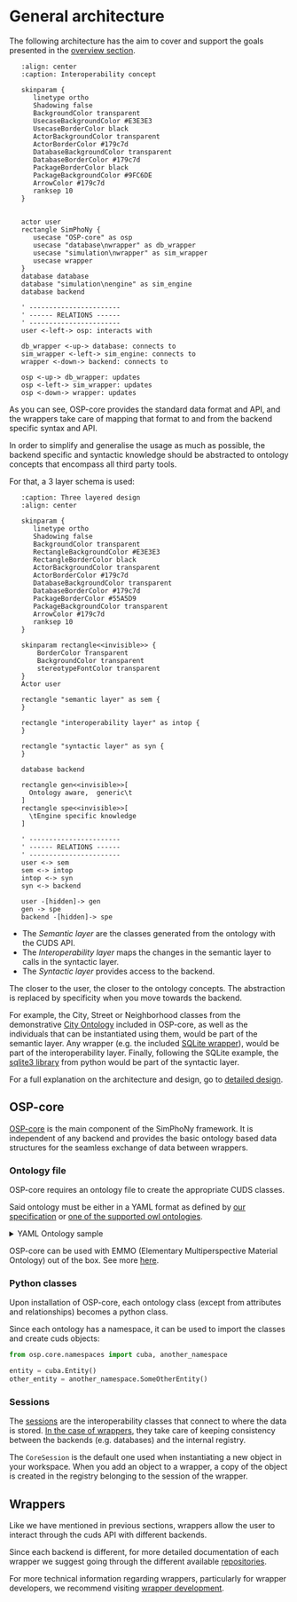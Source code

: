 # General architecture
The following architecture has the aim to cover and support the goals presented in the [overview section](overview.md).

```{uml}
   :align: center
   :caption: Interoperability concept

   skinparam {
      linetype ortho   
      Shadowing false
      BackgroundColor transparent
      UsecaseBackgroundColor #E3E3E3
      UsecaseBorderColor black
      ActorBackgroundColor transparent
      ActorBorderColor #179c7d
      DatabaseBackgroundColor transparent
      DatabaseBorderColor #179c7d
      PackageBorderColor black
      PackageBackgroundColor #9FC6DE
      ArrowColor #179c7d
      ranksep 10
   }

   
   actor user
   rectangle SimPhoNy {
      usecase "OSP-core" as osp
      usecase "database\nwrapper" as db_wrapper
      usecase "simulation\nwrapper" as sim_wrapper
      usecase wrapper
   }
   database database
   database "simulation\nengine" as sim_engine
   database backend

   ' -----------------------
   ' ------ RELATIONS ------
   ' -----------------------
   user <-left-> osp: interacts with

   db_wrapper <-up-> database: connects to
   sim_wrapper <-left-> sim_engine: connects to
   wrapper <-down-> backend: connects to

   osp <-up-> db_wrapper: updates
   osp <-left-> sim_wrapper: updates
   osp <-down-> wrapper: updates
```

As you can see, OSP-core provides the standard data format and API,
and the wrappers take care of mapping that format to and from the backend specific syntax and API.

In order to simplify and generalise the usage as much as possible, the backend 
specific and syntactic knowledge should be abstracted to ontology concepts 
that encompass all third party tools.

For that, a 3 layer schema is used:

```{uml}
   :caption: Three layered design
   :align: center

   skinparam {
      linetype ortho   
      Shadowing false
      BackgroundColor transparent
      RectangleBackgroundColor #E3E3E3
      RectangleBorderColor black
      ActorBackgroundColor transparent
      ActorBorderColor #179c7d
      DatabaseBackgroundColor transparent
      DatabaseBorderColor #179c7d
      PackageBorderColor #55A5D9
      PackageBackgroundColor transparent
      ArrowColor #179c7d
      ranksep 10
   }
   
   skinparam rectangle<<invisible>> {
       BorderColor Transparent
       BackgroundColor transparent
       stereotypeFontColor transparent
   }
   Actor user
   
   rectangle "semantic layer" as sem {
   }

   rectangle "interoperability layer" as intop {
   }

   rectangle "syntactic layer" as syn { 
   }
    
   database backend
  
   rectangle gen<<invisible>>[
     Ontology aware,  generic\t
   ]
   rectangle spe<<invisible>>[
     \tEngine specific knowledge
   ]

   ' -----------------------
   ' ------ RELATIONS ------
   ' -----------------------
   user <-> sem
   sem <-> intop
   intop <-> syn
   syn <-> backend

   user -[hidden]-> gen
   gen -> spe
   backend -[hidden]-> spe
```

- The *Semantic layer* are the classes generated from the ontology with the CUDS API.
- The *Interoperability layer* maps the changes in the semantic layer to calls in the syntactic layer.
- The *Syntactic layer* provides access to the backend.

The closer to the user, the closer to the ontology concepts.
The abstraction is replaced by specificity when you move towards the backend.

For example, the City, Street or Neighborhood classes from the demonstrative [City Ontology](ontologies_included.md#the-city-ontology) included in OSP-core, as well as the individuals that can be instantiated using them, would be part of the semantic layer. Any wrapper (e.g. the included [SQLite wrapper](https://github.com/simphony/osp-core/tree/master/osp/wrappers/sqlite)), would be part of the interoperability layer. Finally, following the SQLite example, the [sqlite3 library](https://docs.python.org/3/library/sqlite3.html) from python would be part of the syntactic layer.


For a full explanation on the architecture and design, go to [detailed design](detailed_design.md).

## OSP-core
[OSP-core](https://github.com/simphony/osp-core) is the main component of the SimPhoNy framework.
It is independent of any backend and provides the basic ontology based data structures for the seamless exchange of data between wrappers.

### Ontology file
OSP-core requires an ontology file to create the appropriate CUDS classes.

Said ontology must be either in a YAML format as defined by [our specification](yaml.md)
or [one of the supported owl ontologies](owl.md).

<details>
  <summary>YAML Ontology sample</summary>
  The following is an excerpt from the `city.ontology.yml` in osp-core.

  ```yaml
    ---
    version: "0.0.3"

    namespace: "city"

    ontology:

      encloses:
        subclass_of:
        - cuba.activeRelationship
        inverse: city.isEnclosedBy

      isEnclosedBy:
        subclass_of:
        - cuba.passiveRelationship
        inverse: city.encloses

      hasInhabitant:
        subclass_of:
        - city.encloses

      ################

      CityWrapper:
        subclass_of:
        - cuba.Wrapper
        - city.hasPart:
            range: city.City
            cardinality: 1+
            exclusive: false

      ################

      City:
        subclass_of:
        - city.PopulatedPlace
        - city.hasPart:
            range: city.Neighborhood
            cardinality: many
            exclusive: true
        - city.isPartOf:
            range: city.CityWrapper
            cardinality: 0-1
            exclusive: true
        - city.hasMajor:
            range: city.Citizen
            cardinality: 0-1
            exclusive: true

      Building:
        subclass_of:
        - city.ArchitecturalStructure
        - city.hasPart:
            range: city.Address
            cardinality: 1
            exclusive: false
        - city.hasPart:
            range: city.Floor
            cardinality: many
            exclusive: false
        - city.isPartOf:
            range: city.Street
            cardinality: 1
            exclusive: true

      Citizen:
        subclass_of:
        - city.Person
  ```
</details>

OSP-core can be used with EMMO (Elementary Multiperspective Material Ontology) out of the box.
See more [here](ontologies_included.md).

### Python classes
Upon installation of OSP-core, each ontology class (except from attributes and relationships) becomes a python class.

Since each ontology has a namespace, it can be used to import the classes and create cuds objects:

```py
from osp.core.namespaces import cuba, another_namespace

entity = cuba.Entity()
other_entity = another_namespace.SomeOtherEntity()
```

### Sessions
The [sessions](./detailed_design.md#session) are the interoperability classes that connect to where the data is stored. 
[In the case of wrappers](./wrapper_development.md#coding), they take care of keeping consistency between the backends (e.g. databases) and the internal registry.

The `CoreSession` is the default one used when instantiating a new object in your workspace. When you add an object to a wrapper, a copy of the object is created in the registry belonging to the session of the wrapper.

## Wrappers
Like we have mentioned in previous sections, wrappers allow the user to interact 
through the cuds API with different backends.

Since each backend is different, for more detailed documentation of each wrapper
we suggest going through the different available [repositories](https://gitlab.cc-asp.fraunhofer.de/simphony/wrappers/).

For more technical information regarding wrappers, particularly for wrapper developers, 
we recommend visiting [wrapper development](wrapper_development.md).
